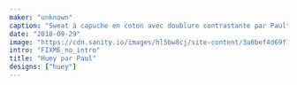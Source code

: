 ```yaml
---
maker: "unknown"
caption: "Sweat à capuche en coton avec doublure contrastante par Paul"
date: "2018-09-29"
image: "https://cdn.sanity.io/images/hl5bw8cj/site-content/3a6bef4d69f110ee3ebe4d7c20f84a91fefbe266-2000x2976.jpg"
intro: "FIXME_no_intro"
title: "Huey par Paul"
designs: ["huey"]
---
```




